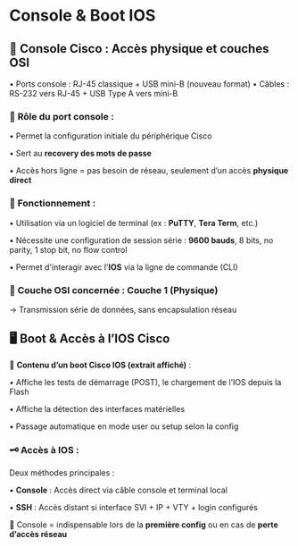 # Console & Boot IOS

## **🧠 Console Cisco : Accès physique et couches OSI**

• Ports console : RJ-45 classique + USB mini-B (nouveau format)
• Câbles : RS-232 vers RJ-45 + USB Type A vers mini-B



### 🔧 **Rôle du port console** :

• Permet la configuration initiale du périphérique Cisco

• Sert au **recovery des mots de passe**

• Accès hors ligne = pas besoin de réseau, seulement d’un accès **physique direct**



### 🧪 **Fonctionnement** :

• Utilisation via un logiciel de terminal (ex : **PuTTY**, **Tera Term**, etc.)

• Nécessite une configuration de session série : **9600 bauds**, 8 bits, no parity, 1 stop bit, no flow control

• Permet d'interagir avec l'**IOS** via la ligne de commande (CLI)



### 📶 **Couche OSI** concernée : **Couche 1 (Physique)**

→ Transmission série de données, sans encapsulation réseau



## **🖥️ Boot & Accès à l’IOS Cisco**

🧾 **Contenu d’un boot Cisco IOS (extrait affiché)** :

• Affiche les tests de démarrage (POST), le chargement de l’IOS depuis la Flash

• Affiche la détection des interfaces matérielles

• Passage automatique en mode user ou setup selon la config



### 🗝️ **Accès à IOS** :

Deux méthodes principales :

• **Console** : Accès direct via câble console et terminal local

• **SSH** : Accès distant si interface SVI + IP + VTY + login configurés



🔐 Console = indispensable lors de la **première config** ou en cas de **perte d’accès réseau**

